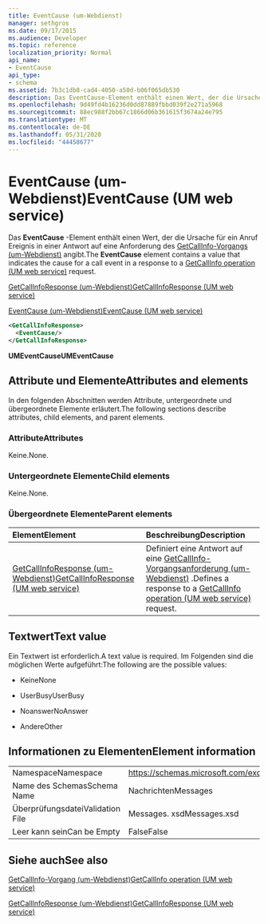 ```yaml
---
title: EventCause (um-Webdienst)
manager: sethgros
ms.date: 09/17/2015
ms.audience: Developer
ms.topic: reference
localization_priority: Normal
api_name:
- EventCause
api_type:
- schema
ms.assetid: 7b3c1db8-cad4-4050-a50d-b06f065db530
description: Das EventCause-Element enthält einen Wert, der die Ursache für ein Anruf Ereignis in einer Antwort auf eine Anforderung des GetCallInfo-Vorgangs (um-Webdienst) angibt.
ms.openlocfilehash: 9d49fd4b16236d0dd87889fbbd039f2e271a5968
ms.sourcegitcommit: 88ec988f2bb67c1866d06b361615f3674a24e795
ms.translationtype: MT
ms.contentlocale: de-DE
ms.lasthandoff: 05/31/2020
ms.locfileid: "44458677"
---
```

# <a name="eventcause-um-web-service"></a><span data-ttu-id="4c524-103">EventCause (um-Webdienst)</span><span class="sxs-lookup"><span data-stu-id="4c524-103">EventCause (UM web service)</span></span>

<span data-ttu-id="4c524-104">Das **EventCause** -Element enthält einen Wert, der die Ursache für ein Anruf Ereignis in einer Antwort auf eine Anforderung des [GetCallInfo-Vorgangs (um-Webdienst)](getcallinfo-operation-um-web-service.md) angibt.</span><span class="sxs-lookup"><span data-stu-id="4c524-104">The **EventCause** element contains a value that indicates the cause for a call event in a response to a [GetCallInfo operation (UM web service)](getcallinfo-operation-um-web-service.md) request.</span></span> 
  
[<span data-ttu-id="4c524-105">GetCallInfoResponse (um-Webdienst)</span><span class="sxs-lookup"><span data-stu-id="4c524-105">GetCallInfoResponse (UM web service)</span></span>](getcallinforesponse-um-web-service.md)
  
[<span data-ttu-id="4c524-106">EventCause (um-Webdienst)</span><span class="sxs-lookup"><span data-stu-id="4c524-106">EventCause (UM web service)</span></span>](eventcause-um-web-service.md)
  
```xml
<GetCallInfoResponse>
  <EventCause/>
</GetCallInfoResponse>
```

 <span data-ttu-id="4c524-107">**UMEventCause**</span><span class="sxs-lookup"><span data-stu-id="4c524-107">**UMEventCause**</span></span>
## <a name="attributes-and-elements"></a><span data-ttu-id="4c524-108">Attribute und Elemente</span><span class="sxs-lookup"><span data-stu-id="4c524-108">Attributes and elements</span></span>

<span data-ttu-id="4c524-109">In den folgenden Abschnitten werden Attribute, untergeordnete und übergeordnete Elemente erläutert.</span><span class="sxs-lookup"><span data-stu-id="4c524-109">The following sections describe attributes, child elements, and parent elements.</span></span>
  
### <a name="attributes"></a><span data-ttu-id="4c524-110">Attribute</span><span class="sxs-lookup"><span data-stu-id="4c524-110">Attributes</span></span>

<span data-ttu-id="4c524-111">Keine.</span><span class="sxs-lookup"><span data-stu-id="4c524-111">None.</span></span>
  
### <a name="child-elements"></a><span data-ttu-id="4c524-112">Untergeordnete Elemente</span><span class="sxs-lookup"><span data-stu-id="4c524-112">Child elements</span></span>

<span data-ttu-id="4c524-113">Keine.</span><span class="sxs-lookup"><span data-stu-id="4c524-113">None.</span></span>
  
### <a name="parent-elements"></a><span data-ttu-id="4c524-114">Übergeordnete Elemente</span><span class="sxs-lookup"><span data-stu-id="4c524-114">Parent elements</span></span>

|<span data-ttu-id="4c524-115">**Element**</span><span class="sxs-lookup"><span data-stu-id="4c524-115">**Element**</span></span>|<span data-ttu-id="4c524-116">**Beschreibung**</span><span class="sxs-lookup"><span data-stu-id="4c524-116">**Description**</span></span>|
|:-----|:-----|
|[<span data-ttu-id="4c524-117">GetCallInfoResponse (um-Webdienst)</span><span class="sxs-lookup"><span data-stu-id="4c524-117">GetCallInfoResponse (UM web service)</span></span>](getcallinforesponse-um-web-service.md) <br/> |<span data-ttu-id="4c524-118">Definiert eine Antwort auf eine [GetCallInfo-Vorgangsanforderung (um-Webdienst)](getcallinfo-operation-um-web-service.md) .</span><span class="sxs-lookup"><span data-stu-id="4c524-118">Defines a response to a [GetCallInfo operation (UM web service)](getcallinfo-operation-um-web-service.md) request.</span></span>  <br/> |
   
## <a name="text-value"></a><span data-ttu-id="4c524-119">Textwert</span><span class="sxs-lookup"><span data-stu-id="4c524-119">Text value</span></span>

<span data-ttu-id="4c524-120">Ein Textwert ist erforderlich.</span><span class="sxs-lookup"><span data-stu-id="4c524-120">A text value is required.</span></span> <span data-ttu-id="4c524-121">Im Folgenden sind die möglichen Werte aufgeführt:</span><span class="sxs-lookup"><span data-stu-id="4c524-121">The following are the possible values:</span></span>
  
- <span data-ttu-id="4c524-122">Keine</span><span class="sxs-lookup"><span data-stu-id="4c524-122">None</span></span>
    
- <span data-ttu-id="4c524-123">UserBusy</span><span class="sxs-lookup"><span data-stu-id="4c524-123">UserBusy</span></span>
    
- <span data-ttu-id="4c524-124">Noanswer</span><span class="sxs-lookup"><span data-stu-id="4c524-124">NoAnswer</span></span>
    
- <span data-ttu-id="4c524-125">Andere</span><span class="sxs-lookup"><span data-stu-id="4c524-125">Other</span></span>
    
## <a name="element-information"></a><span data-ttu-id="4c524-126">Informationen zu Elementen</span><span class="sxs-lookup"><span data-stu-id="4c524-126">Element information</span></span>

|||
|:-----|:-----|
|<span data-ttu-id="4c524-127">Namespace</span><span class="sxs-lookup"><span data-stu-id="4c524-127">Namespace</span></span>  <br/> |https://schemas.microsoft.com/exchange/services/2006/messages  <br/> |
|<span data-ttu-id="4c524-128">Name des Schemas</span><span class="sxs-lookup"><span data-stu-id="4c524-128">Schema Name</span></span>  <br/> |<span data-ttu-id="4c524-129">Nachrichten</span><span class="sxs-lookup"><span data-stu-id="4c524-129">Messages</span></span>  <br/> |
|<span data-ttu-id="4c524-130">Überprüfungsdatei</span><span class="sxs-lookup"><span data-stu-id="4c524-130">Validation File</span></span>  <br/> |<span data-ttu-id="4c524-131">Messages. xsd</span><span class="sxs-lookup"><span data-stu-id="4c524-131">Messages.xsd</span></span>  <br/> |
|<span data-ttu-id="4c524-132">Leer kann sein</span><span class="sxs-lookup"><span data-stu-id="4c524-132">Can be Empty</span></span>  <br/> |<span data-ttu-id="4c524-133">False</span><span class="sxs-lookup"><span data-stu-id="4c524-133">False</span></span>  <br/> |
   
## <a name="see-also"></a><span data-ttu-id="4c524-134">Siehe auch</span><span class="sxs-lookup"><span data-stu-id="4c524-134">See also</span></span>



[<span data-ttu-id="4c524-135">GetCallInfo-Vorgang (um-Webdienst)</span><span class="sxs-lookup"><span data-stu-id="4c524-135">GetCallInfo operation (UM web service)</span></span>](getcallinfo-operation-um-web-service.md)
  
[<span data-ttu-id="4c524-136">GetCallInfoResponse (um-Webdienst)</span><span class="sxs-lookup"><span data-stu-id="4c524-136">GetCallInfoResponse (UM web service)</span></span>](getcallinforesponse-um-web-service.md)

